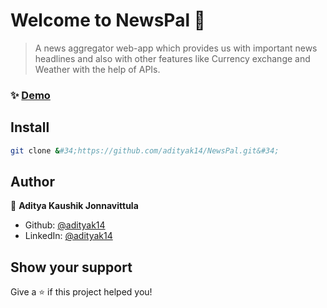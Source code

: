 # Welcome to NewsPal 👋

> A news aggregator web-app which provides us with important news headlines and also with other features like Currency exchange and Weather with the help of APIs.

### ✨ [Demo](https://newspal.herokuapp.com/)

## Install

```sh
git clone &#34;https://github.com/adityak14/NewsPal.git&#34;
```

## Author

👤 **Aditya Kaushik Jonnavittula**

* Github: [@adityak14](https://github.com/adityak14)
* LinkedIn: [@adityak14](https://linkedin.com/in/adityak14)

## Show your support

Give a ⭐️ if this project helped you!


